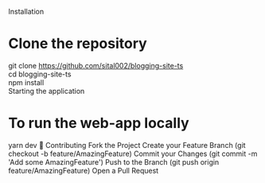 Installation
# Clone the repository
git clone https://github.com/sital002/blogging-site-ts \
cd blogging-site-ts \
npm install \
Starting the application
# To run the web-app locally
yarn dev
🤝 Contributing
Fork the Project
Create your Feature Branch (git checkout -b feature/AmazingFeature)
Commit your Changes (git commit -m 'Add some AmazingFeature')
Push to the Branch (git push origin feature/AmazingFeature)
Open a Pull Request
